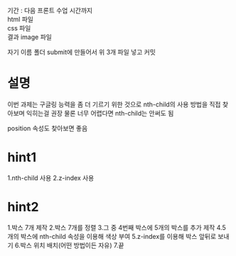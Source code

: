 기간 : 다음 프론트 수업 시간까지
<br/>
html 파일
<br/>
css 파일
<br/>
결과 image 파일
<br/>

자기 이름 폴더 submit에 만들어서 위 3개 파일 넣고 커밋

# 설명

이번 과제는 구글링 능력을 좀 더 기르기 위한 것으로 nth-child의 사용 방법을 직접 찾아보며 익히는걸 권장
물론 너무 어렵다면 nth-child는 안써도 됨

position 속성도 찾아보면 좋음

# hint1

1.nth-child 사용
2.z-index 사용

# hint2

1.박스 7개 제작
2.박스 7개를 정렬
3.그 중 4번째 박스에 5개의 박스를 추가 제작
4.5개의 박스에 nth-child 속성을 이용해 색상 부여
5.z-index를 이용해 박스 앞뒤로 보내기
6.박스 위치 배치(어떤 방법이든 자유)
7.끝
